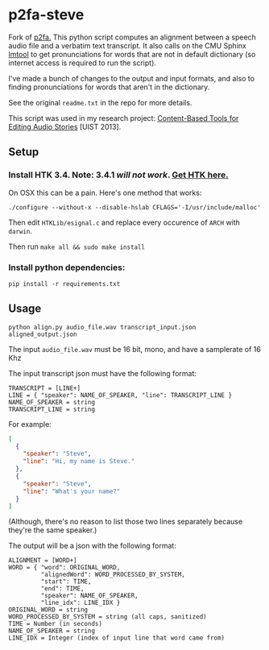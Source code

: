 p2fa-steve
==========

Fork of [p2fa.](http://www.ling.upenn.edu/phonetics/p2fa/) This python script computes an alignment between a speech audio file and a verbatim text transcript. It also calls on the CMU Sphinx [lmtool](http://www.speech.cs.cmu.edu/tools/lmtool-new.html) to get pronunciations for words that are not in default dictionary (so internet access is required to run the script).

I've made a bunch of changes to the output and input formats, and also to finding pronunciations for words that aren't in the dictionary.

See the original ``readme.txt`` in the repo for more details.

This script was used in my research project: [Content-Based Tools for Editing Audio Stories](http://vis.berkeley.edu/papers/audiostories) [UIST 2013]. 

Setup
-----


### Install HTK 3.4. Note: 3.4.1 *will not work*. [Get HTK here.](http://htk.eng.cam.ac.uk/)

On OSX this can be a pain. Here's one method that works:

`./configure --without-x --disable-hslab CFLAGS='-I/usr/include/malloc'`

Then edit `HTKLib/esignal.c` and replace every occurence of `ARCH` with `darwin`.

Then run `make all && sudo make install`

### Install python dependencies:

``pip install -r requirements.txt``


Usage
-----

``python align.py audio_file.wav transcript_input.json aligned_output.json``

The input ``audio_file.wav`` must be 16 bit, mono, and have a samplerate of 16 Khz

The input transcript json must have the following format: 

```
TRANSCRIPT = [LINE+]
LINE = { "speaker": NAME_OF_SPEAKER, "line": TRANSCRIPT_LINE }
NAME_OF_SPEAKER = string
TRANSCRIPT_LINE = string
```

For example:

```json
[
  {
    "speaker": "Steve",
    "line": "Hi, my name is Steve."
  },
  {
    "speaker": "Steve",
    "line": "What's your name?"
  }
]
```

(Although, there's no reason to list those two lines separately because they're the same speaker.)

The output will be a json with the following format:

```
ALIGNMENT = [WORD+]
WORD = { "word": ORIGINAL_WORD, 
         "alignedWord": WORD_PROCESSED_BY_SYSTEM,
         "start": TIME,
         "end": TIME,
         "speaker": NAME_OF_SPEAKER,
         "line_idx": LINE_IDX }
ORIGINAL_WORD = string
WORD_PROCESSED_BY_SYSTEM = string (all caps, sanitized)
TIME = Number (in seconds)
NAME_OF_SPEAKER = string
LINE_IDX = Integer (index of input line that word came from)
```
